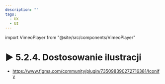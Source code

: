```yaml
---
description: ""
tags:
  - UX
  - UI
---
```


import VimeoPlayer from "@site/src/components/VimeoPlayer"

# ▶️ 5.2.4. Dostosowanie ilustracji

<VimeoPlayer videoId="643182789" />

- https://www.figma.com/community/plugin/735098390272716381/Iconify
